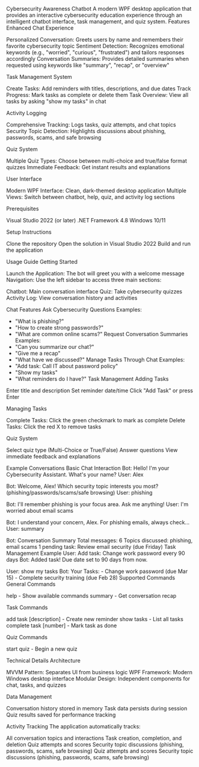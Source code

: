 Cybersecurity Awareness Chatbot
A modern WPF desktop application that provides an interactive cybersecurity education experience through an intelligent chatbot interface, task management, and quiz system.
Features
Enhanced Chat Experience

Personalized Conversation: Greets users by name and remembers their favorite cybersecurity topic
Sentiment Detection: Recognizes emotional keywords (e.g., "worried", "curious", "frustrated") and tailors responses accordingly
Conversation Summaries: Provides detailed summaries when requested using keywords like "summary", "recap", or "overview"

Task Management System

Create Tasks: Add reminders with titles, descriptions, and due dates
Track Progress: Mark tasks as complete or delete them
Task Overview: View all tasks by asking "show my tasks" in chat

Activity Logging

Comprehensive Tracking: Logs tasks, quiz attempts, and chat topics
Security Topic Detection: Highlights discussions about phishing, passwords, scams, and safe browsing

Quiz System

Multiple Quiz Types: Choose between multi-choice and true/false format quizzes
Immediate Feedback: Get instant results and explanations

User Interface

Modern WPF Interface: Clean, dark-themed desktop application
Multiple Views: Switch between chatbot, help, quiz, and activity log sections

Prerequisites

Visual Studio 2022 (or later)
.NET Framework 4.8
Windows 10/11

Setup Instructions

Clone the repository
Open the solution in Visual Studio 2022
Build and run the application

Usage Guide
Getting Started

Launch the Application: The bot will greet you with a welcome message
Navigation: Use the left sidebar to access three main sections:

Chatbot: Main conversation interface
Quiz: Take cybersecurity quizzes
Activity Log: View conversation history and activities



Chat Features
Ask Cybersecurity Questions
Examples:
- "What is phishing?"
- "How to create strong passwords?"
- "What are common online scams?"
Request Conversation Summaries
Examples:
- "Can you summarize our chat?"
- "Give me a recap"
- "What have we discussed?"
Manage Tasks Through Chat
Examples:
- "Add task: Call IT about password policy"
- "Show my tasks"
- "What reminders do I have?"
Task Management
Adding Tasks

Enter title and description
Set reminder date/time
Click "Add Task" or press Enter

Managing Tasks

Complete Tasks: Click the green checkmark to mark as complete
Delete Tasks: Click the red X to remove tasks

Quiz System

Select quiz type (Multi-Choice or True/False)
Answer questions
View immediate feedback and explanations

Example Conversations
Basic Chat Interaction
Bot: Hello! I'm your Cybersecurity Assistant. What's your name?
User: Alex

Bot: Welcome, Alex! Which security topic interests you most? 
     (phishing/passwords/scams/safe browsing)
User: phishing

Bot: I'll remember phishing is your focus area. Ask me anything!
User: I'm worried about email scams

Bot: I understand your concern, Alex. For phishing emails, always check...
User: summary

Bot: Conversation Summary
     Total messages: 6
     Topics discussed: phishing, email scams
     1 pending task: Review email security (due Friday)
Task Management Example
User: Add task: Change work password every 90 days
Bot: Added task! Due date set to 90 days from now.

User: show my tasks
Bot: Your Tasks:
     - Change work password (due Mar 15)
     - Complete security training (due Feb 28)
Supported Commands
General Commands

help - Show available commands
summary - Get conversation recap

Task Commands

add task [description] - Create new reminder
show tasks - List all tasks
complete task [number] - Mark task as done

Quiz Commands

start quiz - Begin a new quiz

Technical Details
Architecture

MVVM Pattern: Separates UI from business logic
WPF Framework: Modern Windows desktop interface
Modular Design: Independent components for chat, tasks, and quizzes

Data Management

Conversation history stored in memory
Task data persists during session
Quiz results saved for performance tracking

Activity Tracking
The application automatically tracks:

All conversation topics and interactions
Task creation, completion, and deletion
Quiz attempts and scores
Security topic discussions (phishing, passwords, scams, safe browsing)
Quiz attempts and scores
Security topic discussions (phishing, passwords, scams, safe browsing)
